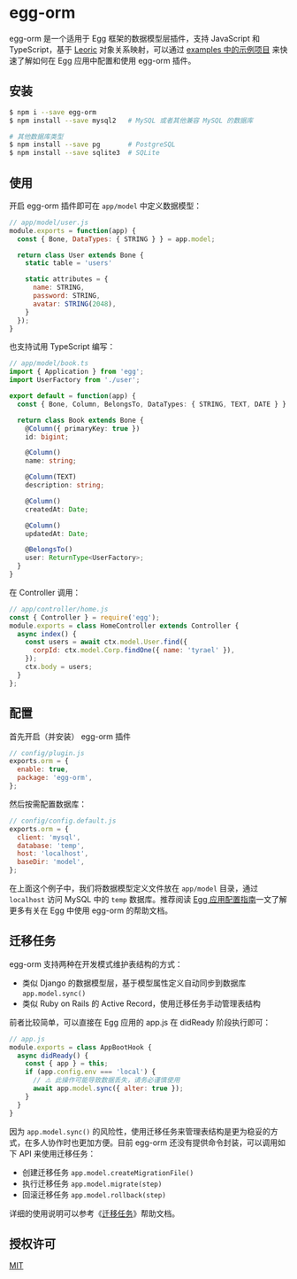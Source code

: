 # egg-orm

egg-orm 是一个适用于 Egg 框架的数据模型层插件，支持 JavaScript 和 TypeScript，基于 [Leoric](https://leoric.js.org/zh) 对象关系映射，可以通过 [examples 中的示例项目](https://github.com/eggjs/egg-orm/tree/master/examples) 来快速了解如何在 Egg 应用中配置和使用 egg-orm 插件。

## 安装

```bash
$ npm i --save egg-orm
$ npm install --save mysql2   # MySQL 或者其他兼容 MySQL 的数据库

# 其他数据库类型
$ npm install --save pg       # PostgreSQL
$ npm install --save sqlite3  # SQLite
```

## 使用

开启 egg-orm 插件即可在 `app/model` 中定义数据模型：

```js
// app/model/user.js
module.exports = function(app) {
  const { Bone, DataTypes: { STRING } } = app.model;

  return class User extends Bone {
    static table = 'users'

    static attributes = {
      name: STRING,
      password: STRING,
      avatar: STRING(2048),
    }
  });
}
```

也支持试用 TypeScript 编写：

```ts
// app/model/book.ts
import { Application } from 'egg';
import UserFactory from './user';

export default = function(app) {
  const { Bone, Column, BelongsTo, DataTypes: { STRING, TEXT, DATE } } = app.model;

  return class Book extends Bone {
    @Column({ primaryKey: true })
    id: bigint;

    @Column()
    name: string;

    @Column(TEXT)
    description: string;

    @Column()
    createdAt: Date;

    @Column()
    updatedAt: Date;

    @BelongsTo()
    user: ReturnType<UserFactory>;
  }
}
```

在 Controller 调用：

```js
// app/controller/home.js
const { Controller } = require('egg');
module.exports = class HomeController extends Controller {
  async index() {
    const users = await ctx.model.User.find({
      corpId: ctx.model.Corp.findOne({ name: 'tyrael' }),
    });
    ctx.body = users;
  }
};
```

## 配置

首先开启（并安装） egg-orm 插件

```js
// config/plugin.js
exports.orm = {
  enable: true,
  package: 'egg-orm',
};
```

然后按需配置数据库：

```js
// config/config.default.js
exports.orm = {
  client: 'mysql',
  database: 'temp',
  host: 'localhost',
  baseDir: 'model',
};
```

在上面这个例子中，我们将数据模型定义文件放在 `app/model` 目录，通过 `localhost` 访问 MySQL 中的 `temp` 数据库。推荐阅读 [Egg 应用配置指南](https://leoric.js.org/zh/setup/egg)一文了解更多有关在 Egg 中使用 egg-orm 的帮助文档。

## 迁移任务

egg-orm 支持两种在开发模式维护表结构的方式：

- 类似 Django 的数据模型层，基于模型属性定义自动同步到数据库 `app.model.sync()`
- 类似 Ruby on Rails 的 Active Record，使用迁移任务手动管理表结构

前者比较简单，可以直接在 Egg 应用的 app.js 在 didReady 阶段执行即可：

```js
// app.js
module.exports = class AppBootHook {
  async didReady() {
    const { app } = this;
    if (app.config.env === 'local') {
      // ⚠️ 此操作可能导致数据丢失，请务必谨慎使用
      await app.model.sync({ alter: true });
    }
  }
}
```

因为 `app.model.sync()` 的风险性，使用迁移任务来管理表结构是更为稳妥的方式，在多人协作时也更加方便。目前 egg-orm 还没有提供命令封装，可以调用如下 API 来使用迁移任务：

- 创建迁移任务 `app.model.createMigrationFile()`
- 执行迁移任务 `app.model.migrate(step)`
- 回滚迁移任务 `app.model.rollback(step)`

详细的使用说明可以参考《[迁移任务](https://leoric.js.org/zh/migrations.html)》帮助文档。

## 授权许可

[MIT](LICENSE)
